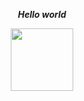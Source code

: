

<div id="header" align="center">
  <p> <b> <i> Hello world </i> </b> </p>
  <img src="https://media.giphy.com/media/cXRew6iGi0cLZSl76j/giphy.gif" width="100"/>
</div>

<!--
**DiaconuAna/DiaconuAna** is a ✨ _special_ ✨ repository because its `README.md` (this file) appears on your GitHub profile.

Here are some ideas to get you started:

- 🔭 I’m currently working on ...
- 🌱 I’m currently learning ...
- 👯 I’m looking to collaborate on ...
- 🤔 I’m looking for help with ...
- 💬 Ask me about ...
- 📫 How to reach me: ...
- 😄 Pronouns: ...
- ⚡ Fun fact: ...
-->
